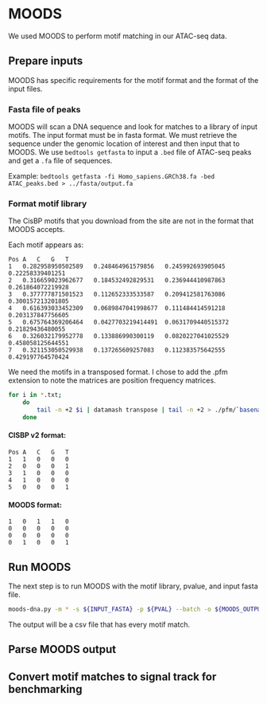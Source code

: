 # MOODS

We used MOODS to perform motif matching in our ATAC-seq data. 

## Prepare inputs

MOODS has specific requirements for the motif format and the format of the input files. 

### Fasta file of peaks

MOODS will scan a DNA sequence and look for matches to a library of input motifs. The input format must be in fasta format. We must retrieve the sequence under the genomic location of interest and then input that to MOODS. We use `bedtools getfasta` to input a `.bed` file of ATAC-seq peaks and get a `.fa` file of sequences.

Example:
`bedtools getfasta -fi Homo_sapiens.GRCh38.fa -bed ATAC_peaks.bed > ../fasta/output.fa`

### Format motif library

The CisBP motifs that you download from the site are not in the format that MOODS accepts.

Each motif appears as:

```
Pos	A	C	G	T
1	0.282958950502589	0.248464961579856	0.245992693905045	0.22258339401251
2	0.316659023962677	0.184532492829531	0.236944410987863	0.261864072219928
3	0.377777871501523	0.112652333533587	0.209412581763086	0.300157213201805
4	0.616393033452309	0.0689847041998677	0.111484414591218	0.203137847756605
5	0.675764369206464	0.0427703219414491	0.0631709440515372	0.21829436480055
6	0.326032179952778	0.133886990300119	0.0820227041025529	0.458058125644551
7	0.321153050529938	0.137265609257083	0.112383575642555	0.429197764570424
```

We need the motifs in a transposed format. I chose to add the .pfm extension to note the matrices are position frequency matrices.

```bash
for i in *.txt;
    do
        tail -n +2 $i | datamash transpose | tail -n +2 > ./pfm/`basename $i .txt`.pfm
    done
```

#### CISBP v2 format: 

``` 
Pos	A	C	G	T
1	1	0	0	0
2	0	0	0	1
3	1	0	0	0
4	1	0	0	0
5	0	0	0	1
```

#### MOODS format:

```
1	0	1	1	0
0	0	0	0	0
0	0	0	0	0
0	1	0	0	1
```

## Run MOODS

The next step is to run MOODS with the motif library, pvalue, and input fasta file. 

```bash
moods-dna.py -m * -s ${INPUT_FASTA} -p ${PVAL} --batch -o ${MOODS_OUTPUT}
```

The output will be a csv file that has every motif match. 

## Parse MOODS output

## Convert motif matches to signal track for benchmarking